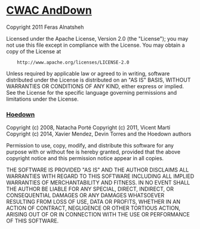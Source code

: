 # <a href="https://github.com/commonsguy/cwac-anddown">CWAC AndDown</a>
 
Copyright 2011 Feras Alnatsheh

Licensed under the Apache License, Version 2.0 (the "License");
you may not use this file except in compliance with the License.
You may obtain a copy of the License at
 
        http://www.apache.org/licenses/LICENSE-2.0

Unless required by applicable law or agreed to in writing, software
distributed under the License is distributed on an "AS IS" BASIS,
WITHOUT WARRANTIES OR CONDITIONS OF ANY KIND, either express or implied.
See the License for the specific language governing permissions and
limitations under the License.

### <a href="https://github.com/hoedown/hoedown">Hoedown</a>

Copyright (c) 2008, Natacha Porté
Copyright (c) 2011, Vicent Martí
Copyright (c) 2014, Xavier Mendez, Devin Torres and the Hoedown authors

Permission to use, copy, modify, and distribute this software for any
purpose with or without fee is hereby granted, provided that the above
copyright notice and this permission notice appear in all copies.

THE SOFTWARE IS PROVIDED "AS IS" AND THE AUTHOR DISCLAIMS ALL WARRANTIES
WITH REGARD TO THIS SOFTWARE INCLUDING ALL IMPLIED WARRANTIES OF
MERCHANTABILITY AND FITNESS. IN NO EVENT SHALL THE AUTHOR BE LIABLE FOR
ANY SPECIAL, DIRECT, INDIRECT, OR CONSEQUENTIAL DAMAGES OR ANY DAMAGES
WHATSOEVER RESULTING FROM LOSS OF USE, DATA OR PROFITS, WHETHER IN AN
ACTION OF CONTRACT, NEGLIGENCE OR OTHER TORTIOUS ACTION, ARISING OUT OF
OR IN CONNECTION WITH THE USE OR PERFORMANCE OF THIS SOFTWARE.